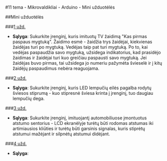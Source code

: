 ﻿#11 tema - Mikrovaldikliai - Arduino - Mini užduotėlės

##Mini užduotėlės

###[1 užd.](https://github.com/niku-live/jpvs2015/tree/master/11%20tema%20-%2Micro%20-%20Arduino/Mini%20Problems/Vol11Ex1)
- **Sąlyga**: Sukurkite įrenginį, kuris imituotų TV žaidimą "Kas pirmas paspaus mygtuką". Žaidimo esmė - žaidžia trys žaidėjai, kiekvienas žaidėjas turi po mygtuką. Vedėjas taip pat turi mygtuką. Po to, kai vedėjas paspaudžia savo mygtuką, užsidega indikatorius, kad prasidėjo žaidimas ir žaidėjai turi kuo greičiau paspausti savo mygtuką. Jei žaidėjas buvo pirmas, tai užsidega jo numeriu pažymėta švieselė ir į kitų žaidėjų paspaudimus nebėra reaguojama.

###[2 užd.](https://github.com/niku-live/jpvs2015/tree/master/11%20tema%20-%2Micro%20-%20Arduino/Mini%20Problems/Vol11Ex2)
- **Sąlyga**: Sukurkite įrenginį, kuris LED lempučių eilės pagalba rodytų šviesos stiprumą - kuo stipresnė šviesa krinta į įrenginį, tuo daugiau lempučių dega.

###[3 užd.](https://github.com/niku-live/jpvs2015/tree/master/11%20tema%20-%2Micro%20-%20Arduino/Mini%20Problems/Vol11Ex3)
- **Sąlyga**: Sukurkite įrenginį, imituojantį automobiliuose įmontuotus atstumo sentorius - LCD ekranėlyje turėtų būti rodomas atstumas iki artimiausios kliūties ir turėtų būti garsinis signalas, kuris stiprėtų atstumui mažėjant ir silpnėtų atstumui didėjant.

###[4 užd.](https://github.com/niku-live/jpvs2015/tree/master/11%20tema%20-%2Micro%20-%20Arduino/Mini%20Problems/Vol11Ex4)
- **Sąlyga**: 
